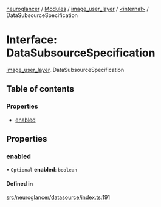 [neuroglancer](../README.md) / [Modules](../modules.md) / [image\_user\_layer](../modules/image_user_layer.md) / [<internal\>](../modules/image_user_layer._internal_.md) / DataSubsourceSpecification

# Interface: DataSubsourceSpecification

[image_user_layer](../modules/image_user_layer.md).[<internal>](../modules/image_user_layer._internal_.md).DataSubsourceSpecification

## Table of contents

### Properties

- [enabled](image_user_layer._internal_.DataSubsourceSpecification.md#enabled)

## Properties

### enabled

• `Optional` **enabled**: `boolean`

#### Defined in

[src/neuroglancer/datasource/index.ts:191](https://github.com/ActiveBrainAtlas2/neuroglancer/blob/540617bc/src/neuroglancer/datasource/index.ts#L191)
